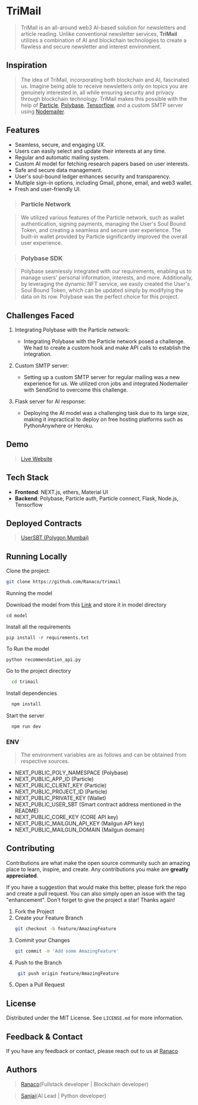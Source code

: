 # TriMail

> TriMail is an all-around web3 AI-based solution for newsletters and article reading. Unlike conventional newsletter services, **TriMail** utilizes a combination of AI and blockchain technologies to create a flawless and secure newsletter and interest environment.

## Inspiration

> The idea of TriMail, incorporating both blockchain and AI, fascinated us. Imagine being able to receive newsletters only on topics you are genuinely interested in, all while ensuring security and privacy through blockchain technology. TriMail makes this possible with the help of [Particle](https://particle.network/), [Polybase](https://polybase.xyz), [Tensorflow](https://tensorflow.org/), and a custom SMTP server using [Nodemailer](https://nodemailer.com).

## Features

- Seamless, secure, and engaging UX.
- Users can easily select and update their interests at any time.
- Regular and automatic mailing system.
- Custom AI model for fetching research papers based on user interests.
- Safe and secure data management.
- User's soul-bound ledger enhances security and transparency.
- Multiple sign-in options, including Gmail, phone, email, and web3 wallet.
- Fresh and user-friendly UI.

> ### Particle Network

> We utilized various features of the Particle network, such as wallet authentication, signing payments, managing the User's Soul Bound Token, and creating a seamless and secure user experience. The built-in wallet provided by Particle significantly improved the overall user experience.

> ### Polybase SDK

> Polybase seamlessly integrated with our requirements, enabling us to manage users' personal information, interests, and more. Additionally, by leveraging the dynamic NFT service, we easily created the User's Soul Bound Token, which can be updated simply by modifying the data on its row. Polybase was the perfect choice for this project.

## Challenges Faced

1. Integrating Polybase with the Particle network:
   - Integrating Polybase with the Particle network posed a challenge. We had to create a custom hook and make API calls to establish the integration.

2. Custom SMTP server:
   - Setting up a custom SMTP server for regular mailing was a new experience for us. We utilized cron jobs and integrated Nodemailer with SendGrid to overcome this challenge.

3. Flask server for AI response:
   - Deploying the AI model was a challenging task due to its large size, making it impractical to deploy on free hosting platforms such as PythonAnywhere or Heroku.

## Demo

> [Live Website](https://trimail.tris.social)

## Tech Stack

- **Frontend**: NEXT.js, ethers, Material UI
- **Backend**: Polybase, Particle auth, Particle connect, Flask, Node.js, Tensorflow

## Deployed Contracts

> [UserSBT (Polygon Mumbai)](https://mumbai.polygonscan.com/address/0x2F834f7a9e29e87D59D7e83c89359d9938BD1317)

## Running Locally

Clone the project:

```bash
git clone https://github.com/Ranaco/trimail
```
Running the model

Download the model from this [Link](https://drive.google.com/file/d/17gmBpR9dUYMQNsH93vJj9twn7k6zPpMW/view) and store it in model directory

```
cd model
```
Install all the requirements 

```
pip install -r requirements.txt
```

To Run the model 

```
python recommendation_api.py
```


Go to the project directory

```bash
  cd trimail
```

Install dependencies

```bash
  npm install
```

Start the server

```bash
  npm run dev
```

### ENV

> The environment variables are as follows and can be obtained from respective sources.

- NEXT_PUBLIC_POLY_NAMESPACE (Polybase)
- NEXT_PUBLIC_APP_ID (Particle)
- NEXT_PUBLIC_CLIENT_KEY (Particle)
- NEXT_PUBLIC_PROJECT_ID (Particle)
- NEXT_PUBLIC_PRIVATE_KEY (Wallet)
- NEXT_PUBLIC_USER_SBT (Smart contract address mentioned in the README)
- NEXT_PUBLIC_CORE_KEY (CORE API key)
- NEXT_PUBLIC_MAILGUN_API_KEY (Mailgun API key)
- NEXT_PUBLIC_MAILGUN_DOMAIN (Mailgun domain)


## Contributing

Contributions are what make the open source community such an amazing place to learn, inspire, and create. Any contributions you make are **greatly appreciated**.

If you have a suggestion that would make this better, please fork the repo and create a pull request. You can also simply open an issue with the tag "enhancement".
Don't forget to give the project a star! Thanks again!

1. Fork the Project
2. Create your Feature Branch
   ```sh
   git checkout -b feature/AmazingFeature
   ```
3. Commit your Changes
   ```sh
   git commit -m 'Add some AmazingFeature'
   ```
4. Push to the Branch
   ```sh
    git push origin feature/AmazingFeature
   ```
5. Open a Pull Request

## License

Distributed under the MIT License. See `LICENSE.md` for more information.

## Feedback & Contact

If you have any feedback or contact, please reach out to us at [Ranaco](mailto:ranasatyamraj@gmail.com)

## Authors

> [Ranaco](https://github.com/Ranaco)(Fullstack developer | Blockchain developer)

> [Sanjai](https://github.com/sanjail3)(AI Lead | Python developer)
